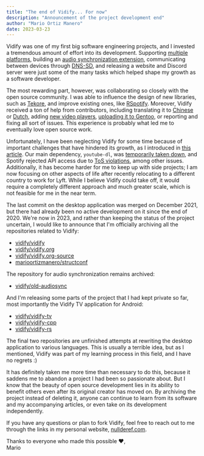 ```yaml
---
title: "The end of Vidify... For now"
description: "Announcement of the project development end"
author: "Mario Ortiz Manero"
date: 2023-03-23
---
```


Vidify was one of my first big software engineering projects, and I invested a
tremendous amount of effort into its development. Supporting [multiple
platforms](https://vidify.org/wiki/), building an [audio synchronization
extension](https://vidify.org/wiki/audiosync-extension/), communicating between
devices through [DNS-SD](https://vidify.org/wiki/the-external-player-protocol/),
and releasing a website and Discord server were just some of the many tasks
which helped shape my growth as a software developer.

The most rewarding part, however, was collaborating so closely with the open
source community. I was able to influence the design of new libraries, such as
[Tekore](https://github.com/felix-hilden/tekore), and improve existing ones,
like [RSpotify](https://github.com/ramsayleung/rspotify). Moreover, Vidify
received a ton of help from contributors, including translating it to
[Chinese](https://github.com/vidify/vidify.org-source/pull/30) or
[Dutch](https://github.com/vidify/vidify/issues/73), adding [new video
players](https://github.com/vidify/vidify/pull/118), [uploading it to
Gentoo](https://github.com/vidify/vidify/pull/67), or reporting and fixing all
sort of issues. This experience is probably what led me to eventually love open
source work.

Unfortunately, I have been neglecting Vidify for some time because of important
challenges that have hindered its growth, as I introduced in [this
article](https://vidify.org/blog/202105-update/). Our main dependency,
`youtube-dl`, was [temporarily taken
down](https://github.blog/2020-11-16-standing-up-for-developers-youtube-dl-is-back/),
and Spotify rejected API access due to [ToS
violations](https://github.com/vidify/vidify/issues/166), among other issues.
Additionally, it has become harder for me to keep up with side projects; I am
now focusing on other aspects of life after recently relocating to a different
country to work for Lyft. While I believe Vidify could take off, it would
require a completely different approach and much greater scale, which is not
feasible for me in the near term.

The last commit on the desktop application was merged on December 2021, but
there had already been no active development on it since the end of 2020. We're
now in 2023, and rather than keeping the status of the project uncertain, I
would like to announce that I'm officially archiving all the repositories
related to Vidify:

* [vidify/vidify](https://github.com/vidify/vidify)
* [vidify/vidify.org](https://github.com/vidify/vidify.org)
* [vidify/vidify.org-source](https://github.com/vidify/vidify.org-source)
* [marioortizmanero/structconf](https://github.com/marioortizmanero/structconf)

The repository for audio synchronization remains archived:

* [vidify/old-audiosync](https://github.com/vidify/old-audiosync) 

And I'm releasing some parts of the project that I had kept private so far, most
importantly the Vidify TV application for Android:

* [vidify/vidify-tv](https://github.com/vidify/vidify-tv)
* [vidify/vidify-cpp](https://github.com/vidify/vidify-cpp)
* [vidify/vidify-rs](https://github.com/vidify/vidify-rs)

The final two repositories are unfinished attempts at rewriting the desktop
application to various languages. This is usually a terrible idea, but as I
mentioned, Vidify was part of my learning process in this field, and I have no
regrets :)

It has definitely taken me more time than necessary to do this, because it
saddens me to abandon a project I had been so passionate about. But I know that
the beauty of open source development lies in its ability to benefit others even
after its original creator has moved on. By archiving the project instead of
deleting it, anyone can continue to learn from its software and my accompanying
articles, or even take on its development independently.

If you have any questions or plan to fork Vidify, feel free to reach out to me
through the links in my personal website,
[nullderef.com](https://nullderef.com/).

Thanks to everyone who made this possible ❤️,\
Mario
